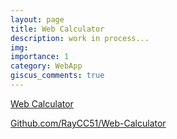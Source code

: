 ```yaml
---
layout: page
title: Web Calculator
description: work in process...
img:
importance: 1
category: WebApp
giscus_comments: true
---
```


[Web Calculator](https://raycc51.github.io/Web-Calculator/)

[Github.com/RayCC51/Web-Calculator](https://github.com/RayCC51/Web-Calculator)
